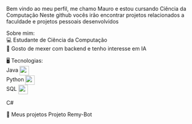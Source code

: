 
Bem vindo ao meu perfil, me chamo Mauro e estou cursando Ciência da Computação
Neste github vocês irão encontrar projetos relacionados a faculdade e projetos pessoais desenvolvidos


 Sobre mim:
 <br>
💻 Estudante de Ciência da Computação
<br>
🤖 Gosto de mexer com backend e tenho interesse em IA
<br>


🖥️ Tecnologias:
<br>
Java <img src="https://github.com/user-attachments/assets/ad7cdf35-40d5-49ff-86b9-a77002a484ba" style="vertical-align: middle; width: 25px;">
<br>
Python <img src="https://github.com/user-attachments/assets/98f59e15-6119-4b77-bf7c-fd6be0a8f10c" style="vertical-align: middle; width: 25px;">
<br>
SQL <img src="https://github.com/user-attachments/assets/5fd87bed-bebf-45a1-8d44-2148a535ed68" style="vertical-align: middle; width: 25px;">
<br>

C# <link rel="stylesheet" type='text/css' href="https://cdn.jsdelivr.net/gh/devicons/devicon@latest/devicon.min.css" style="vertical-align: middle; width: 25px;"/>
          

💼 Meus projetos
Projeto Remy-Bot


